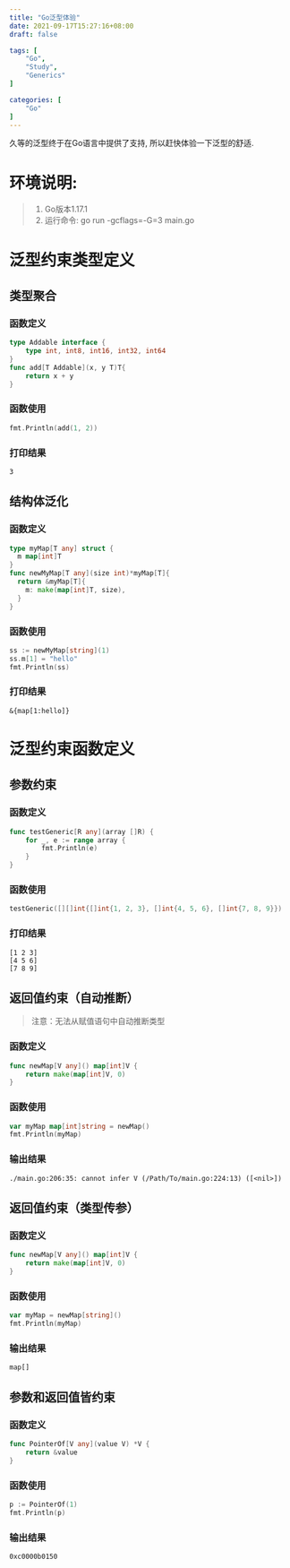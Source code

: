 ```yaml
---
title: "Go泛型体验"
date: 2021-09-17T15:27:16+08:00
draft: false

tags: [
	"Go",
	"Study",
	"Generics"
]

categories: [
	"Go"
]
---
```


久等的泛型终于在Go语言中提供了支持, 所以赶快体验一下泛型的舒适.

<!--more-->

# 环境说明:
> 1. Go版本1.17.1
> 2. 运行命令: go run -gcflags=-G=3 main.go

# 泛型约束类型定义

## 类型聚合

### 函数定义
```go
type Addable interface {
	type int, int8, int16, int32, int64
}
func add[T Addable](x, y T)T{
	return x + y
}

```
### 函数使用

```go
fmt.Println(add(1, 2))
```

### 打印结果

```text
3
```

## 结构体泛化

### 函数定义
```go
type myMap[T any] struct {
  m map[int]T
}
func newMyMap[T any](size int)*myMap[T]{
  return &myMap[T]{
    m: make(map[int]T, size),
  }
}
```
### 函数使用

```go
ss := newMyMap[string](1)
ss.m[1] = "hello"
fmt.Println(ss)
```

### 打印结果

```text
&{map[1:hello]}
```

# 泛型约束函数定义

## 参数约束

### 函数定义
```go
func testGeneric[R any](array []R) {
	for _, e := range array {
		fmt.Println(e)
	}
}
```
### 函数使用

```go
testGeneric([][]int{[]int{1, 2, 3}, []int{4, 5, 6}, []int{7, 8, 9}})
```

### 打印结果

```text
[1 2 3]
[4 5 6]
[7 8 9]
```

## 返回值约束（自动推断）

> 注意：无法从赋值语句中自动推断类型

### 函数定义
```go
func newMap[V any]() map[int]V {
	return make(map[int]V, 0)
}
```
### 函数使用
```go
var myMap map[int]string = newMap()
fmt.Println(myMap)
```
### 输出结果
```text
./main.go:206:35: cannot infer V (/Path/To/main.go:224:13) ([<nil>])
```

## 返回值约束（类型传参）

### 函数定义
```go
func newMap[V any]() map[int]V {
	return make(map[int]V, 0)
}
```
### 函数使用
```go
var myMap = newMap[string]()
fmt.Println(myMap)
```
### 输出结果
```text
map[]
```

## 参数和返回值皆约束
### 函数定义
```go
func PointerOf[V any](value V) *V {
	return &value
}
```
### 函数使用
```go
p := PointerOf(1)
fmt.Println(p)
```
### 输出结果
```text
0xc0000b0150
```

